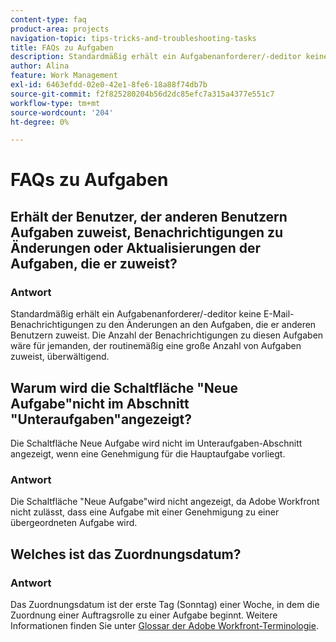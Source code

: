 ```yaml
---
content-type: faq
product-area: projects
navigation-topic: tips-tricks-and-troubleshooting-tasks
title: FAQs zu Aufgaben
description: Standardmäßig erhält ein Aufgabenanforderer/-deditor keine E-Mail-Benachrichtigungen zu den Änderungen an den Aufgaben, die er anderen Benutzern zuweist. Die Anzahl der Benachrichtigungen zu diesen Aufgaben wäre für jemanden, der routinemäßig eine große Anzahl von Aufgaben zuweist, überwältigend.
author: Alina
feature: Work Management
exl-id: 6463efdd-02e0-42e1-8fe6-18a88f74db7b
source-git-commit: f2f825280204b56d2dc85efc7a315a4377e551c7
workflow-type: tm+mt
source-wordcount: '204'
ht-degree: 0%

---
```


# FAQs zu Aufgaben

## Erhält der Benutzer, der anderen Benutzern Aufgaben zuweist, Benachrichtigungen zu Änderungen oder Aktualisierungen der Aufgaben, die er zuweist?

### Antwort

Standardmäßig erhält ein Aufgabenanforderer/-deditor keine E-Mail-Benachrichtigungen zu den Änderungen an den Aufgaben, die er anderen Benutzern zuweist. Die Anzahl der Benachrichtigungen zu diesen Aufgaben wäre für jemanden, der routinemäßig eine große Anzahl von Aufgaben zuweist, überwältigend.

## Warum wird die Schaltfläche &quot;Neue Aufgabe&quot;nicht im Abschnitt &quot;Unteraufgaben&quot;angezeigt?

Die Schaltfläche Neue Aufgabe wird nicht im Unteraufgaben-Abschnitt angezeigt, wenn eine Genehmigung für die Hauptaufgabe vorliegt.

### Antwort

Die Schaltfläche &quot;Neue Aufgabe&quot;wird nicht angezeigt, da Adobe Workfront nicht zulässt, dass eine Aufgabe mit einer Genehmigung zu einer übergeordneten Aufgabe wird.

## Welches ist das Zuordnungsdatum?

### Antwort

Das Zuordnungsdatum ist der erste Tag (Sonntag) einer Woche, in dem die Zuordnung einer Auftragsrolle zu einer Aufgabe beginnt. Weitere Informationen finden Sie unter [Glossar der Adobe Workfront-Terminologie](../../../workfront-basics/navigate-workfront/workfront-navigation/workfront-terminology-glossary.md).
